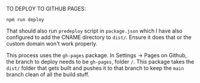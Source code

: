 TO DEPLOY TO GITHUB PAGES:

`npm run deploy`

That should also run `predeploy` script in `package.json` which I have also configured to add the CNAME directory to `dist/`. Ensure it does that or the custom domain won't work properly.

This process uses the `gh-pages` package. In Settings -> Pages on Github, the branch to deploy needs to be `gh-pages`, folder `/`. This package takes the `dist/` folder that gets built and pushes it to that branch to keep the `main` branch clean of all the build stuff.